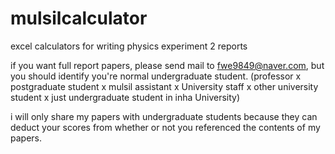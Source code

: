 # mulsilcalculator
excel calculators for writing physics experiment 2 reports

if you want full report papers, please send mail to fwe9849@naver.com, but you should identify you're normal undergraduate student.
(professor x postgraduate student x mulsil assistant x University staff x other university student x just undergraduate student in inha University)

i will only share my papers with undergraduate students because they can deduct your scores from whether or not you referenced the contents of my papers.
